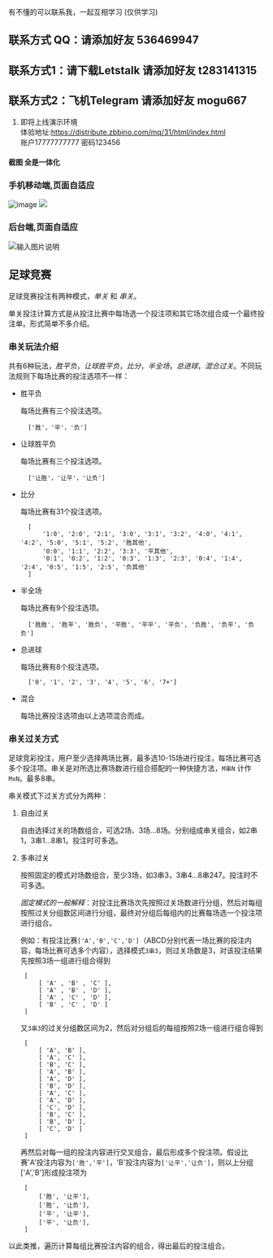 有不懂的可以联系我，一起互相学习 (仅供学习)
## 联系方式 QQ：请添加好友 536469947
## 联系方式1：请下载Letstalk 请添加好友 t283141315
## 联系方式2：飞机Telegram 请添加好友 mogu667

1.  即将上线演示环境  <br>
体验地址:https://distribute.zbbino.com/mq/31/html/index.html <br>
账户17777777777 密码123456

#### 截图   全是一体化


### 手机移动端,页面自适应
![image](https://ppm-pics-res.s3.ap-southeast-1.amazonaws.com/cms/appview.gif)
<img src="https://github.com/jackedge161/demo/blob/main/bandicam-2023-06-04-15-43-41-935_1.gif"></img>
### 后台端,页面自适应
![输入图片说明](https://ppm-pics-res.s3.ap-southeast-1.amazonaws.com/cms/backview.gif)

## 足球竞赛
足球竞赛投注有两种模式，*单关* 和 *串关*。

单关投注计算方式是从投注比赛中每场选一个投注项和其它场次组合成一个最终投注单。形式简单不多介绍。

### 串关玩法介绍
共有6种玩法，*胜平负*，*让球胜平负*，*比分*，*半全场*，*总进球*，*混合过关*。不同玩法规则下每场比赛的投注选项不一样：
+ 胜平负

    每场比赛有三个投注选项。

        ['胜'，'平'，'负']
+ 让球胜平负

    每场比赛有三个投注选项。

        ['让胜'，'让平'，'让负']
+ 比分

    每场比赛有31个投注选项。
    
        [
            '1:0', '2:0', '2:1', '3:0', '3:1', '3:2', '4:0', '4:1', '4:2', '5:0', '5:1', '5:2', '胜其他',
            '0:0', '1:1', '2:2', '3:3', '平其他',
            '0:1', '0:2', '1:2', '0:3', '1:3', '2:3', '0:4', '1:4', '2:4', '0:5', '1:5', '2:5', '负其他'
        ]
+ 半全场

    每场比赛有9个投注选项。

        ['胜胜', '胜平', '胜负', '平胜', '平平', '平负', '负胜', '负平', '负负']
+ 总进球

    每场比赛有8个投注选项。

        ['0', '1', '2', '3', '4', '5', '6', '7+']
+ 混合

    每场比赛投注选项由以上选项混合而成。

### 串关过关方式
足球竞彩投注，用户至少选择两场比赛，最多选10-15场进行投注，每场比赛可选多个投注项。串关是对所选比赛场数进行组合搭配的一种快捷方法，`M串N` 计作 `MxN`。最多8串。

串关模式下过关方式分为两种：
1. 自由过关

    自由选择过关的场数组合，可选2场、3场...8场。分别组成串关组合，如2串1，3串1...8串1。投注时可多选。
2. 多串过关

    按照固定的模式对场数组合，至少3场，如3串3，3串4...8串247。投注时不可多选。
    
    *固定模式的一般解释*：对投注比赛场次先按照过关场数进行分组，然后对每组按照过关分组数区间进行分组，最终对分组后每组内的比赛每场选一个投注项进行组合。
    
    例如：有投注比赛`['A','B','C','D']`（ABCD分别代表一场比赛的投注内容，每场比赛可选多个内容），选择模式`3串3`，则过关场数是3，对该投注结果先按照3场一组进行组合得到
        
        [ 
            [ 'A' , 'B' , 'C' ],
            [ 'A' , 'B' , 'D' ],
            [ 'A' , 'C' , 'D' ],
            [ 'B' , 'C' , 'D' ]
        ]
    又`3串3`的过关分组数区间为2，然后对分组后的每组按照2场一组进行组合得到

        [ 
            [ 'A', 'B' ],
            [ 'A', 'C' ],
            [ 'B', 'C' ],
            [ 'A', 'B' ],
            [ 'A', 'D' ],
            [ 'B', 'D' ],
            [ 'A', 'C' ],
            [ 'A', 'D' ],
            [ 'C', 'D' ],
            [ 'B', 'C' ],
            [ 'B', 'D' ],
            [ 'C', 'D' ] 
        ] 
    再然后对每一组的投注内容进行交叉组合，最后形成多个投注项。假设比赛'A'投注内容为`['胜','平']`，'B'投注内容为`['让平','让负']`，则以上分组['A','B']形成投注项为
    
        [
            ['胜', '让平'],
            ['胜', '让负'],
            ['平', '让平'],
            ['平', '让负'],
        ]
以此类推，遍历计算每组比赛投注内容的组合，得出最后的投注组合。
